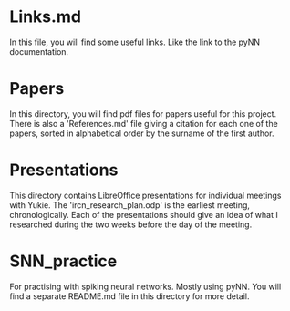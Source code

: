 # Links.md

In this file, you will find some useful links. Like the link to the pyNN documentation.

# Papers

In this directory, you will find pdf files for papers useful for this project. There is also a 'References.md' file giving a citation for each one of the papers, sorted in alphabetical order by the surname of the first author.

# Presentations

This directory contains LibreOffice presentations for individual meetings with Yukie. The 'ircn_research_plan.odp' is the earliest meeting, chronologically. Each of the presentations should give an idea of what I researched during the two weeks before the day of the meeting.

# SNN\_practice

For practising with spiking neural networks. Mostly using pyNN. You will find a separate README.md file in this directory for more detail.

